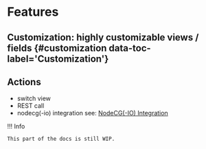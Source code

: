 # Features

## Customization: highly customizable views / fields {#customization data-toc-label='Customization'}

## Actions

- switch view
- REST call
- nodecg(-io) integration see: [NodeCG(-IO) Integration](nodecg-integration.md)

!!! Info

    This part of the docs is still WIP.
